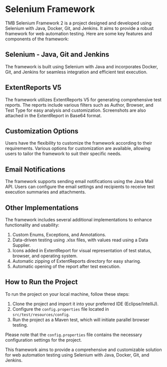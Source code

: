 # Selenium Framework

TMB Selenium Framework 2 is a project designed and developed using Selenium with Java, Docker, Git, and Jenkins. It aims to provide a robust framework for web automation testing. Here are some key features and components of the framework:

## Selenium - Java, Git and Jenkins

The framework is built using Selenium with Java and incorporates Docker, Git, and Jenkins for seamless integration and efficient test execution.

## ExtentReports V5

The framework utilizes ExtentReports V5 for generating comprehensive test reports. The reports include various filters such as Author, Browser, and Test Type for easy analysis and customization. Screenshots are also attached in the ExtentReport in Base64 format.

## Customization Options

Users have the flexibility to customize the framework according to their requirements. Various options for customization are available, allowing users to tailor the framework to suit their specific needs.

## Email Notifications

The framework supports sending email notifications using the Java Mail API. Users can configure the email settings and recipients to receive test execution summaries and attachments.

## Other Implementations

The framework includes several additional implementations to enhance functionality and usability:

1. Custom Enums, Exceptions, and Annotations.
2. Data-driven testing using .xlsx files, with values read using a Data Supplier.
3. Icons added in ExtentReport for visual representation of test status, browser, and operating system.
4. Automatic zipping of ExtentReports directory for easy sharing.
5. Automatic opening of the report after test execution.

## How to Run the Project

To run the project on your local machine, follow these steps:

1. Clone the project and import it into your preferred IDE (Eclipse/IntelliJ).
2. Configure the `config.properties` file located in `src/test/resources/config`.
3. Run the project as a Maven test, which will initiate parallel browser testing.

Please note that the `config.properties` file contains the necessary configuration settings for the project.

This framework aims to provide a comprehensive and customizable solution for web automation testing using Selenium with Java, Docker, Git, and Jenkins.
